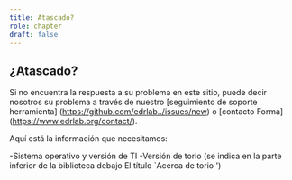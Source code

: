```yaml
---
title: Atascado?
role: chapter
draft: false
---
```

## ¿Atascado?

Si no encuentra la respuesta a su problema en este sitio, puede decir
nosotros su problema a través de nuestro [seguimiento de soporte
herramienta] (https://github.com/edrlab../issues/new) o [contacto
Forma] (https://www.edrlab.org/contact/).

Aquí está la información que necesitamos:

-Sistema operativo y versión de TI
-Versión de torio (se indica en la parte inferior de la biblioteca debajo
    El título `Acerca de torio ')